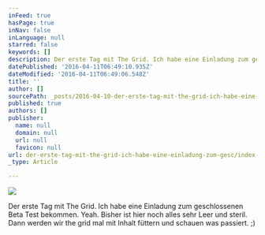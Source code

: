 ```yaml
---
inFeed: true
hasPage: true
inNav: false
inLanguage: null
starred: false
keywords: []
description: Der erste Tag mit The Grid. Ich habe eine Einladung zum geschlossenen Beta Test bekommen. Yeah. Bisher ist hier noch alles sehr Leer und steril. Dann werden wir the grid mal mit Inhalt füttern und schauen was passiert. ;)
datePublished: '2016-04-11T06:49:10.935Z'
dateModified: '2016-04-11T06:49:06.548Z'
title: ''
author: []
sourcePath: _posts/2016-04-10-der-erste-tag-mit-the-grid-ich-habe-eine-einladung-zum-gesc.md
published: true
authors: []
publisher:
  name: null
  domain: null
  url: null
  favicon: null
url: der-erste-tag-mit-the-grid-ich-habe-eine-einladung-zum-gesc/index.html
_type: Article

---
```

![](https://the-grid-user-content.s3-us-west-2.amazonaws.com/4137ac42-f6f5-4e04-84a9-361ad8479ede.jpg)

Der erste Tag mit The Grid. Ich habe eine Einladung zum geschlossenen Beta Test bekommen. Yeah. Bisher ist hier noch alles sehr Leer und steril. Dann werden wir the grid mal mit Inhalt füttern und schauen was passiert. ;)